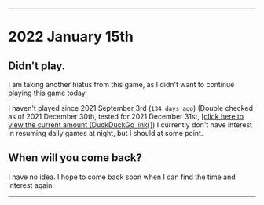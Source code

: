 
***

# 2022 January 15th

## Didn't play.

I am taking another hiatus from this game, as I didn't want to continue playing this game today.

I haven't played since 2021 September 3rd (`134 days ago`) (Double checked as of 2021 December 30th, tested for 2021 December 31st, [[click here to view the current amount (DuckDuckGo link)]](https://duckduckgo.com/?q=Days+since+September+3rd+2021&t=ffab&ia=answer)) I currently don't have interest in resuming daily games at night, but I should at some point.

## When will you come back?

I have no idea. I hope to come back soon when I can find the time and interest again.

***
